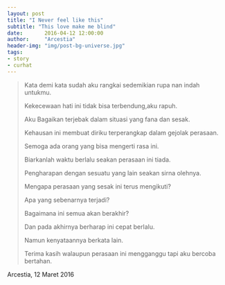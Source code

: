 ```yaml
---
layout: post
title: "I Never feel like this"
subtitle: "This love make me blind"
date:       2016-04-12 12:00:00
author:     "Arcestia"
header-img: "img/post-bg-universe.jpg"
tags:
- story
- curhat
---
```

>Kata demi kata sudah aku rangkai sedemikian rupa nan indah untukmu.
>
>Kekecewaan hati ini tidak bisa terbendung,aku rapuh.
>
>Aku Bagaikan terjebak dalam situasi yang fana dan sesak.
>
>Kehausan ini membuat diriku terperangkap dalam gejolak perasaan.
>
>Semoga ada orang yang bisa mengerti rasa ini.
>
>Biarkanlah waktu berlalu seakan perasaan ini tiada.
>
>Pengharapan dengan sesuatu yang lain seakan sirna olehnya.
>
>Mengapa perasaan yang sesak ini terus mengikuti?
>
>Apa yang sebenarnya terjadi?
>
>Bagaimana ini semua akan berakhir?
>
>Dan pada akhirnya berharap ini cepat berlalu.
>
>Namun kenyataannya berkata lain.
>
>Terima kasih walaupun perasaan ini mengganggu tapi aku bercoba bertahan.

Arcestia, 12 Maret 2016
